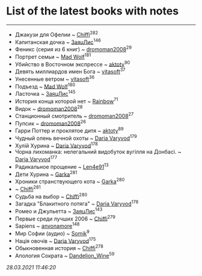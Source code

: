 # List of the latest books with notes
---

* Джакузи для Офелии ~ [Chiffi](users/105/105831994080785626680-google)<sup>282</sup>
* Капитанская дочка ~ [ЗаяцЛис](users/112/112388384595246311466-google)<sup>146</sup>
* Феникс (серия из 6 книг) ~ [dromoman2008](users/444/44461886-yandex)<sup>29</sup>
* Портрет семьи ~ [Mad Wolf](users/947/94738840-vkontakte)<sup>181</sup>
* Убийство в Восточном экспрессе ~ [aktoty](users/275/275766107-vkontakte)<sup>90</sup>
* Девять миллиардов имен Бога ~ [vitasoft](users/474/47446642-vkontakte)<sup>37</sup>
* Унесенные ветром ~ [vitasoft](users/474/47446642-vkontakte)<sup>36</sup>
* Подъезд ~ [Mad Wolf](users/947/94738840-vkontakte)<sup>180</sup>
* Ласточка ~ [ЗаяцЛис](users/112/112388384595246311466-google)<sup>145</sup>
* История конца которой нет ~ [Rainbow](users/109/109787328219839805802-google)<sup>71</sup>
* Видок ~ [dromoman2008](users/444/44461886-yandex)<sup>28</sup>
* Станционный смотритель ~ [dromoman2008](users/444/44461886-yandex)<sup>27</sup>
* Пупсик ~ [dromoman2008](users/444/44461886-yandex)<sup>26</sup>
* Гарри Поттер и проклятое дитя ~ [aktoty](users/275/275766107-vkontakte)<sup>89</sup>
* Чудный олень вечной охоты ~ [Daria Varyvod](users/829/829893410524253-facebook)<sup>179</sup>
* Хулій Хурина ~ [Daria Varyvod](users/829/829893410524253-facebook)<sup>178</sup>
* Чорна лихоманка: нелегальний видобуток вугілля на Донбасі. ~ [Daria Varyvod](users/829/829893410524253-facebook)<sup>177</sup>
* Радикальное прощение ~ [Len4e91](users/254/254448176-yandex)<sup>13</sup>
* Дети Хурина ~ [Garka](users/115/115753719718250012620-google)<sup>281</sup>
* Хроники странствующего кота ~ [Garka](users/115/115753719718250012620-google)<sup>280</sup>
*  ~ [Chiffi](users/105/105831994080785626680-google)<sup>281</sup>
* Судьба на выбор ~ [Chiffi](users/105/105831994080785626680-google)<sup>280</sup>
* Загадка "Блакитного потяга" ~ [Daria Varyvod](users/829/829893410524253-facebook)<sup>178</sup>
* Ромео и Джульетта ~ [ЗаяцЛис](users/112/112388384595246311466-google)<sup>143</sup>
* Первые среди лучших 2006 ~ [Chiffi](users/105/105831994080785626680-google)<sup>279</sup>
* Sapiens ~ [anvonamore](users/595/5957175-vkontakte)<sup>148</sup>
* Мир Софии (аудио) ~ [Somik](users/100/100006761945842-facebook)<sup>9</sup>
* Нація овочів ~ [Daria Varyvod](users/829/829893410524253-facebook)<sup>175</sup>
* Обыкновенная история ~ [Chiffi](users/105/105831994080785626680-google)<sup>278</sup>
* Апология Сократа ~ [Dandelion_Wine](users/586/58602788-vkontakte)<sup>59</sup>


_28.03.2021 11:46:20_
